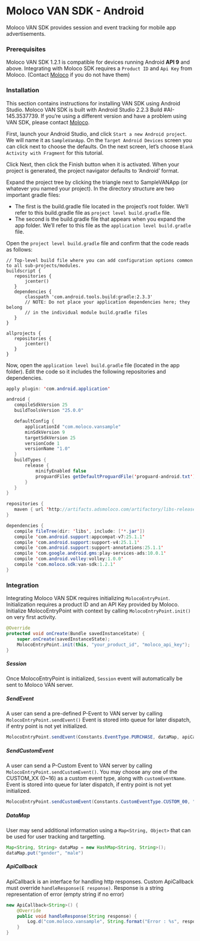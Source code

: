 
# Moloco VAN SDK - Android
Moloco VAN SDK provides session and event tracking for mobile app advertisements.


### Prerequisites
Moloco VAN SDK 1.2.1 is compatible for devices running Android **API 9** and above. Integrating with Moloco SDK requires a `Product ID` and `Api Key` from Moloco. (Contact [Moloco](http://www.molocoads.com) if you do not have them)

### Installation

This section contains instructions for installing VAN SDK using Android Studio. Moloco VAN SDK is built with Android Studio 2.2.3 Build #AI-145.3537739. If you’re using a different version and have a problem using VAN SDK, please contact [Moloco](http://www.molocoads.com).
  
First, launch your Android Studio, and click `Start a new Android project`. We will name it as `SampleVanApp`. On the `Target Android Devices` screen you can click next to choose the defaults. On the next screen, let’s choose `Blank Activity with Fragment` for this tutorial. 
  
Click Next, then click the Finish button when it is activated. When your project is generated, the project navigator defaults to ‘Android’ format.
  
Expand the project tree by clicking the triangle next to SampleVANApp (or whatever you named your project). In the directory structure are two important gradle files: 
- The first is the build.gradle file located in the project’s root folder. We’ll refer to this build.gradle file as `project level build.gradle` file. 
- The second is the build.gradle file that appears when you expand the app folder. We’ll refer to this file as the `application level build.gradle` file. 

Open the `project level build.gradle` file and confirm that the code reads as follows:

```properties
// Top-level build file where you can add configuration options common to all sub-projects/modules.
buildscript {
   repositories {
       jcenter()
   }
   dependencies {
       classpath 'com.android.tools.build:gradle:2.3.3'
       // NOTE: Do not place your application dependencies here; they belong
       // in the individual module build.gradle files
   }
}

allprojects {
   repositories {
       jcenter()
   }
}
```
  
Now, open the `application level build.gradle` file (located in the app folder). Edit the code so it includes the following repositories and dependencies.

```java
apply plugin: 'com.android.application'

android {
   compileSdkVersion 25
   buildToolsVersion "25.0.0"

   defaultConfig {
       applicationId "com.moloco.vansample"
       minSdkVersion 9
       targetSdkVersion 25
       versionCode 1
       versionName "1.0"
   }
   buildTypes {
       release {
           minifyEnabled false
           proguardFiles getDefaultProguardFile('proguard-android.txt'), 'proguard-rules.pro'
       }
   }
}

repositories {
   maven { url 'http://artifacts.adsmoloco.com/artifactory/libs-release-local/' }
}

dependencies {
   compile fileTree(dir: 'libs', include: ['*.jar'])
   compile 'com.android.support:appcompat-v7:25.1.1'
   compile 'com.android.support:support-v4:25.1.1'
   compile 'com.android.support:support-annotations:25.1.1'
   compile 'com.google.android.gms:play-services-ads:10.0.1'
   compile 'com.android.volley:volley:1.0.0'
   compile 'com.moloco.sdk:van-sdk:1.2.1'
}
```

### Integration
Integrating Moloco VAN SDK requires initializing `MolocoEntryPoint`. Initialization requires a product ID and an API Key provided by Moloco. Initialize MolocoEntryPoint with context by calling `MolocoEntryPoint.init()` on very first activity.

```java
@Override
protected void onCreate(Bundle savedInstanceState) {
    super.onCreate(savedInstanceState);
    MolocoEntryPoint.init(this, "your_product_id", "moloco_api_key");
}
```

##### Session
Once MolocoEntryPoint is initialized, `Session` event will automatically be sent to Moloco VAN server.

##### SendEvent
A user can send a pre-defined P-Event to VAN server by calling `MolocoEntryPoint.sendEvent()`
Event is stored into queue for later dispatch, if entry point is not yet initialized.

```java
MolocoEntryPoint.sendEvent(Constants.EventType.PURCHASE, dataMap, apiCallback)
```

##### SendCustomEvent
A user can send a P-Custom Event to VAN server by calling `MolocoEntryPoint.sendCustomEvent()`. You may choose any one of the CUSTOM_XX (0~16) as a custom event type, along with `customEventName`. Event is stored into queue for later dispatch, if entry point is not yet initialized.
    
```java
MolocoEntryPoint.sendCustomEvent(Constants.CustomEventType.CUSTOM_00, "my_custom_event", dataMap, apiCallback)
```

##### DataMap
User may send additional information using a `Map<String, Object>` that can be used for user tracking and targetting.

```java
Map<String, String> dataMap = new HashMap<String, String>();
dataMap.put("gender", "male")
```

##### ApiCallback
ApiCallback is an interface for handling http responses. Custom ApiCallback must override `handleResponse(E response)`. Response is a string representation of error (empty string if no error)

```java
new ApiCallback<String>() {
    @Override
    public void handleResponse(String response) {
        Log.d("com.moloco.vansample", String.format("Error : %s", response));
    }
}
```
